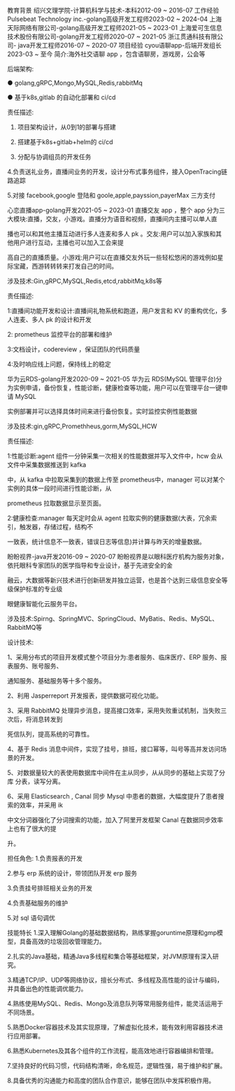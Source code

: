 
教育背景
绍兴文理学院-计算机科学与技术-本科2012-09 ~ 2016-07
工作经验
Pulsebeat Technology inc.-golang高级开发工程师2023-02 ~ 2024-04
上海天际网络有限公司-golang高级开发工程师2021-05 ~ 2023-01
上海爱可生信息技术股份有限公司-golang开发工程师2020-07 ~ 2021-05
浙江贯通科技有限公司- java开发工程师2016-07 ~ 2020-07
项目经验
cyou语聊app-后端开发组长2023-03 ~ 至今
简介:海外社交语聊 app ，包含语聊房，游戏房，公会等

后端架构:

● golang,gRPC,Mongo,MySQL,Redis,rabbitMq

● 基于k8s,gitlab 的自动化部署和 ci/cd						

责任描述:

1. 项目架构设计，从0到1的部署与搭建

2. 搭建基于k8s+gitlab+helm的 ci/cd

3. 分配与协调组员的开发任务

4.负责送礼业务，直播间业务的开发，设计分布式事务组件，接入OpenTracing链路追踪

5.对接 facebook,google 登陆和 goole,apple,payssion,payerMax 三方支付

心恋直播app-golang开发2021-05 ~ 2023-01
直播交友 app ，整个 app 分为三大模块:直播，交友，小游戏。直播分为语音和视频，直播间内主播可以单人直

播也可以和其他主播互动进行多人连麦和多人 pk 。交友:用户可以加入家族和其他用户进行互动，主播也可以加入工会来提

高自己的直播质量。小游戏:用户可以在直播交友外玩一些轻松悠闲的游戏例如星际宝藏，西游转转转来打发自己的时间。

涉及技术:Gin,gRPC,MySQL,Redis,etcd,rabbitMq,k8s等

				

责任描述:

1:直播间功能开发和设计:直播间礼物系统和跑道，用户发言和 KV 的重构优化，多人连麦、多人 pk 的设计和开发

2: prometheus 监控平台的部署和维护

3:文档设计，codereview ，保证团队的代码质量

4:及时响应线上问题，保持线上的稳定

华为云RDS-golang开发2020-09 ~ 2021-05
华为云 RDS(MySQL 管理平台)分为实例申请，备份恢复，性能诊断，健康检查等功能，用户可以在管理平台一键申请 MySQL

实例部署并可以选择具体时间来进行备份恢复。实时监控实例性能数据

涉及技术:gin,gRPC,Promethheus,gorm,MySQL,HCW

责任描述:						

1:性能诊断:agent 组件一分钟采集一次相关的性能数据并写入文件中，hcw 会从文件中采集数据推送到 kafka

中，从 kafka 中拉取采集到的数据上传至 prometheus中，manager 可以对某个实例的具体一段时间进行性能诊断，从





prometheus 拉取数据显示至页面。

2:健康检查:manager 每天定时会从 agent 拉取实例的健康数据(大表，冗余索引，触发器，存储过程，结构不

一致表，统计信息不一致表，错误日志等信息)并计算与昨天的增量数据。	

盼盼视界-java开发2016-09 ~ 2020-07
盼盼视界是以眼科医疗机构为服务对象，依托眼科专家团队的医学指导和专业设计，基于先进安全的金

融云，大数据等新兴技术进行创新研发并独立运营，也是首个达到三级信息安全等级保护标准的专业级

眼健康智能化云服务平台。

涉及技术:Spirng、SpringMVC、SpringCloud、MyBatis、Redis、MySQL、RabbitMQ等

设计技术:

1、采用分布式的项目开发模式整个项目分为:患者服务、临床医疗、ERP 服务、报表服务、账号服务、

通知服务、基础服务等十多个服务。

2、利用 Jasperreport 开发报表，提供数据可视化功能。

3、采用 RabbitMQ 处理异步消息，提高接口效率，采用失败重试机制，当失败三次后，将消息转发到

死信队列，提高系统的可靠性。

4、基于 Redis 消息中间件，实现了挂号，排班，接口幂等，叫号等高并发访问场景的开发。

5、对数据量较大的表使用数据库中间件在主从同步，从从同步的基础上实现了分库 分表，读写分离。

6、采用 Elasticsearch , Canal 同步 Mysql 中患者的数据，大幅度提升了患者搜索的效率，并采用 ik

中文分词器强化了分词搜索的功能，加入了阿里开发框架 Canal 在数据同步效率上也有了很大的提

升。

担任角色: 1.负责报表的开发

2.参与 erp 系统的设计，带领团队开发 erp 服务

3.负责挂号排班相关业务的开发

4.负责基础服务的维护

5.对 sql 语句调优



技能特长
1.深入理解Golang的基础数据结构，熟练掌握goruntime原理和gmp模型，具备高效的垃圾回收管理能力。

2.扎实的Java基础，精通Java多线程和集合等基础框架，对JVM原理有深入研究。

3.精通TCP/IP、UDP等网络协议，擅长分布式、多线程及高性能的设计与编码，并具备出色的性能调优能力。

4.熟练使用MySQL、Redis、Mongo及消息队列等常用服务组件，能灵活运用于不同场景。

5.熟悉Docker容器技术及其实现原理，了解虚拟化技术，能有效利用容器技术进行应用部署。

6.熟悉Kubernetes及其各个组件的工作流程，能高效地进行容器编排和管理。

7.坚持良好的代码习惯，代码结构清晰，命名规范，逻辑性强，易于维护和扩展。

8.具备优秀的沟通能力和高度的团队合作意识，能够在团队中发挥积极作用。
